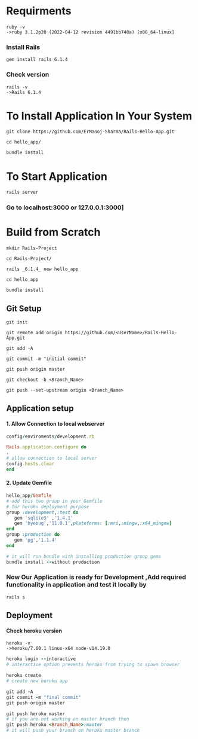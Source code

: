 # Requirments
```
ruby -v
->ruby 3.1.2p20 (2022-04-12 revision 4491bb740a) [x86_64-linux]
```
### Install Rails
```
gem install rails 6.1.4
```
### Check version 
```
rails -v
->Rails 6.1.4
```
# To Install Application In Your System
```
git clone https://github.com/ErManoj-Sharma/Rails-Hello-App.git
```
```
cd hello_app/
```
```
bundle install
``` 
# To Start Application
``` ruby
rails server
```
### Go to localhost:3000 or 127.0.0.1:3000]


# Build from Scratch
```
mkdir Rails-Project
```
```
cd Rails-Project/
```
```
rails _6.1.4_ new hello_app
```
```
cd hello_app
```
```
bundle install
```
## Git Setup
```
git init
```

```
git remote add origin https://github.com/<UserName>/Rails-Hello-App.git
```
```
git add -A
```
```
git commit -m "initial commit"
```
```
git push origin master
```
```
git checkout -b <Branch_Name>
```
```
git push --set-upstream origin <Branch_Name>
```


## Application setup
#### 1. Allow Connection to local webserver
``` ruby
config/enviroments/development.rb

Rails.application.configure do
.
# allow connection to local server
config.hosts.clear
end
``` 
#### 2. Update Gemfile 
```ruby
hello_app/Gemfile
# add this two group in your Gemfile 
# for heroku deployment purpose
group :development,:test do 
   gem 'sqlite3' ,'1.4.1'
   gem 'byebug','11.0.1',plateforms: [:mri,:mingw,:x64_mingnw]
end
group :production do 
   gem 'pg','1.1.4'
end
```
```ruby
# it will run bundle with installing production group gems
bundle install --without production
```
### Now Our Application is ready for Development ,Add required functionality in application and test it locally by 
```
rails s
```
## Deployment
#### Check heroku version 
```
heroku -v
->heroku/7.60.1 linux-x64 node-v14.19.0
```
``` ruby
heroku login --interactive  
# interactive option prevents heroku from trying to spawn browser 
```
```ruby
heroku create
# create new heroku app
```
```ruby
git add -A
git commit -m "final commit"
git push origin master
```
```ruby
git push heroku master
# if you are not working on master branch then 
git push heroku <Branch_Name>:master
# it will push your branch on heroku master branch
```
